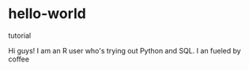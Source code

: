 # hello-world
tutorial

Hi guys! I am an R user who's trying out Python and SQL. I an fueled by coffee
